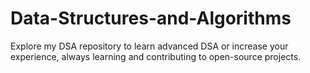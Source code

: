 # Data-Structures-and-Algorithms
Explore my DSA repository to learn advanced DSA or increase your experience, always learning and contributing to open-source projects.
